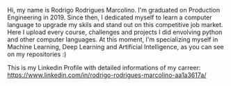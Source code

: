Hi, my name is Rodrigo Rodrigues Marcolino. 
I'm graduated on Production Engineering in 2019. Since then, I dedicated myself to learn a computer language to upgrade my skils and stand out on this competitive job market.
Here I upload every course, challenges and projects I did envolving python and other computer languages.
At this moment, I'm specializing myself in Machine Learning, Deep Learning and Artificial Intelligence, as you can see on my repositories :) 

This is my Linkedin Profile with detailed informations of my carreer: https://www.linkedin.com/in/rodrigo-rodrigues-marcolino-aa1a3617a/


<!---
DigoRM/DigoRM is a ✨ special ✨ repository because its `README.md` (this file) appears on your GitHub profile.
You can click the Preview link to take a look at your changes.
--->

